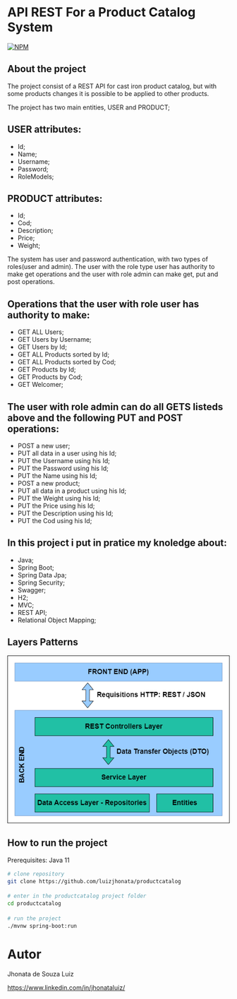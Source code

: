 # API REST For a Product Catalog System 
[![NPM](https://img.shields.io/npm/l/react)](https://github.com/luizjhonata/productcatalog/blob/main/LICENCE)

## About the project
The project consist of a REST API for cast iron product catalog, but with some products changes it is possible to be applied to other products.

The project has two main entities, USER and PRODUCT;

## USER attributes:

- Id;
- Name; 
- Username;
- Password; 
- RoleModels;

## PRODUCT attributes:

- Id;
- Cod;
- Description;
- Price;
- Weight;

The system has user and password authentication, with two types of roles(user and admin). 
The user with the role type user has authority to make get operations and the user with role admin can make get, put and post operations.

## Operations that the user with role user has authority to make:

- GET ALL Users;
- GET Users by Username;
- GET Users by Id;
- GET ALL Products sorted by Id;
- GET ALL Products sorted by Cod;
- GET Products by Id;
- GET Products by Cod;
- GET Welcomer;

## The user with role admin can do all GETS listeds above and the following PUT and POST operations: 

- POST a new user;
- PUT all data in a user using his Id;
- PUT the Username using his Id;
- PUT the Password using his Id;
- PUT the Name using his Id;
- POST a new product;
- PUT all data in a product using his Id;
- PUT the Weight using his Id;
- PUT the Price using his Id;
- PUT the Description using his Id;
- PUT the Cod using his Id;


## In this project i put in pratice my knoledge about: 
- Java;
- Spring Boot; 
- Spring Data Jpa;
- Spring Security;
- Swagger;
- H2;  
- MVC; 
- REST API;
- Relational Object Mapping;

## Layers Patterns
![Web](https://github.com/luizjhonata/assetsreadme/blob/main/foodDeliveryBackEnd/layerPatterns.png)

## How to run the project

Prerequisites: Java 11

```bash
# clone repository
git clone https://github.com/luizjhonata/productcatalog

# enter in the productcatalog project folder
cd productcatalog

# run the project
./mvnw spring-boot:run
```

# Autor

Jhonata de Souza Luiz

https://www.linkedin.com/in/jhonataluiz/
